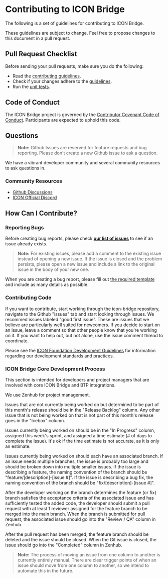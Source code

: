 # Contributing to ICON Bridge

The following is a set of guidelines for contributing to ICON Bridge.

These guidelines are subject to change. Feel free to propose changes to this document in a pull request.

## Pull Request Checklist

Before sending your pull requests, make sure you do the following:

-   Read the [contributing guidelines](CONTRIBUTING.md).
-   Check if your changes adhere to the [guidelines](https://github.com/icon-project/community/blob/main/guidelines/technical-development/development-guidelines.md).
-   Run the [unit tests](#running-unit-tests).

## Code of Conduct

The ICON Bridge project is governed by the [Contributor Covenant Code of Conduct](https://www.contributor-covenant.org/version/2/1/code_of_conduct/code_of_conduct.md). Participants are expected to uphold this code.

## Questions

> **Note:** Github Issues are reserved for feature requests and bug reporting. Please don't create a new Github issue to ask a question.

We have a vibrant developer community and several community resources to ask questions in.

### Community Resources

* [Github Discussions](https://github.com/icon-project/icon-bridge/discussions)
* [ICON Official Discord](https://discord.gg/qa9m4bgKHE)

## How Can I Contribute?

### Reporting Bugs

Before creating bug reports, please check  **[our list of issues](https://github.com/icon-project/icon-bridge/issues)** to see if an
issue already exists.
> **Note:** For existing issues, please add a comment to the existing issue instead of opening a new issue. If the issue is closed and
> the problem persists, please open a new issue and include a link to the original issue in the body of your new one.

When you are creating a bug report, please fill out [the required template](https://github.com/icon-project/icon-bridge/blob/main/.github/ISSUE_TEMPLATE/bug.md) and include as many details as possible.

### Contributing Code

If you want to contribute, start working through the icon-bridge repository, navigate to the Github "issues" tab and start looking through issues. We recommed issues labeled "good first issue". These are issues that we believe are particularly well suited for newcomers. If you decide to start on an issue, leave a comment so that other people know that you're working on it. If you want to help out, but not alone, use the issue comment thread to coordinate.

Please see the [ICON Foundation Development Guidelines](https://github.com/icon-project/community/blob/main/guidelines/technical-development/development-guidelines.md)
for information regarding our development standards and practices.

### ICON Bridge Core Development Process

This section is intended for developers and project managers that are involved with core ICON Bridge and BTP integrations.

We use Zenhub for project management.

Issues that are not currently being worked on but determined to be part of this month's release should be in the "Release Backlog" column. Any other issue that is not being worked on that is not part of this month's release goes in the "Icebox" column.

Issues currently being worked on should be in the "In Progress" column, assigned this week's sprint, and assigned a time estimate (# of days to complete the issue). It's ok if the time estimate is not accurate, as it is only an estimate.

Issues currently being worked on should each have an associated branch. If an issue needs multiple branches, the issue is probably too large and should be broken down into multiple smaller issues. If the issue is describing a feature, the naming convention of the branch should be "feature/[description]-[issue #]". If the issue is describing a bug fix, the naming convention of the branch should be "fix/[description]-[issue #]".

After the developer working on the branch determines the feature (or fix) branch satisfies the acceptance criteria of the associated issue and has sufficiently tested the added code, the developer should submit a pull request with at least 1 reviewer assigned for the feature branch to be merged into the main branch. When the branch is submitted for pull request, the associated issue should go into the "Review / QA" column in Zenhub.

After the pull request has been merged, the feature branch should be deleted and the issue should be closed. When the Git issue is closed, the issue should go into the "Completed" column in Zenhub.

> **Note:** The process of moving an issue from one column to another is currently entirely manual. There are clear trigger points of when an issue should move from one column to another, so we intend to automate this in the future.
